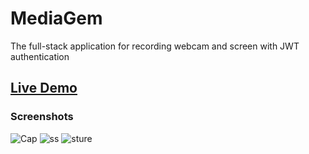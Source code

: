 # MediaGem
The full-stack application for recording webcam and screen with JWT authentication

## [Live Demo](https://media-gem.netlify.app) 

### Screenshots

![Cap](https://github.com/Dev-Yasar/MediaGem/assets/68767718/9fc7f552-dc91-4b9e-9ce1-47afb1831cd3)
![ss](https://github.com/Dev-Yasar/MediaGem/assets/68767718/be97af29-6141-4dad-9447-735397525f4c)
![sture](https://github.com/Dev-Yasar/MediaGem/assets/68767718/6236136f-9a0d-45a3-ad5b-5681c001f2b3)
